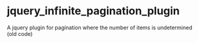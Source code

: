 jquery_infinite_pagination_plugin
=================================

A jquery plugin for pagination where the number of items is undetermined (old code)
